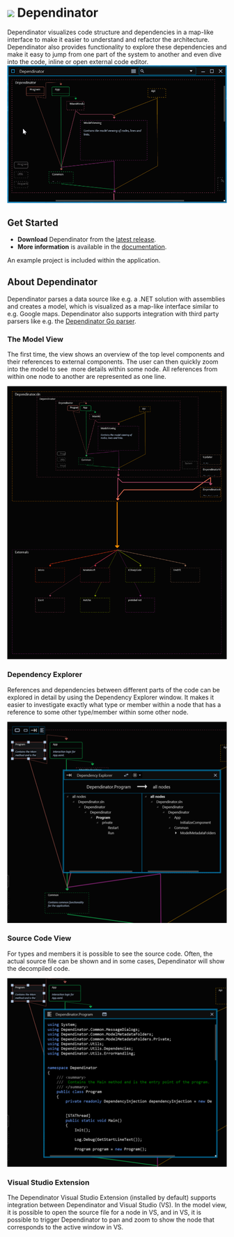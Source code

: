 # <img src="DependinatorVse/source.extension.ico" width="20"> Dependinator

Dependinator visualizes code structure and dependencies in a map-like interface to make it easier to understand and refactor the architecture. Dependinator also provides functionality to explore these dependencies and make it easy to jump from one part of the system to another and even dive into the code, inline or open external code editor.
<img src="doc/resources/dependinator.gif" width="650">

## Get Started

* **Download** Dependinator from the [latest release](https://github.com/michael-reichenauer/Dependinator/releases/latest).
* **More information** is available in the [documentation](https://github.com/michael-reichenauer/Dependinator/wiki/Dependinator-Help).

An example project is included within the application.

## About Dependinator

Dependinator parses a data source like e.g. a .NET solution with assemblies and creates a model, which is visualized as a map-like interface similar to e.g. Google maps. Dependinator also supports integration with third party parsers like e.g. the [Dependinator Go parser](https://github.com/michael-reichenauer/depgoparser).

### The Model View

The first time, the view shows an overview of the top level components and their references to external components. The user can then quickly zoom into the model to see  more details within some node. All references from within one node to another are represented as one line.  

![Model View](doc/resources/model_view.png)

### Dependency Explorer

References and dependencies between different parts of the code can be explored in detail by using the Dependency Explorer window. It makes it easier to investigate exactly what type or member within a node that has a reference to some other type/member within some other node.

![Dependency Explorer](doc/resources/de.png)

### Source Code View

For types and members it is possible to see the source code. Often, the actual source file can be shown and in some cases, Dependinator will show the decompiled code.

![Source Code](doc/resources/code.png)

### Visual Studio Extension

The Dependinator Visual Studio Extension (installed by default) supports integration between Dependinator and Visual Studio (VS). In the model view, it is possible to open the source file for a node in VS, and in VS, it is possible to trigger Dependinator to pan and zoom to show the node that corresponds to the active window in VS.
